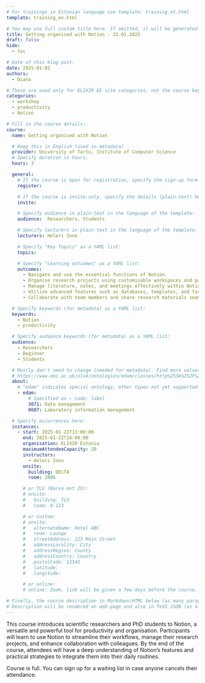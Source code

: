 ```yaml
---
# For trainings in Estonian language use template: training_et.html
template: training_en.html

# You may use full custom title here. If omitted, it will be generated from course name.
title: Getting organised with Notion - 22.01.2025
draft: false
hide:
  - toc

# Date of this blog post:
date: 2025-01-02
authors:
  - Diana

# These are used only for ELIXIR EE site categories, not the course keywords on TESS
categories:
  - workshop
  - productivity
  - Notion

# Fill in the course details:
course:
  name: Getting organised with Notion

  # Keep this in English (used in metadata)
  provider: University of Tartu, Institute of Computer Science
  # Specify duration in hours:
  hours: 3

  general:
    # If the course is open for registration, specify the sign-up form link here (otherwise, remove it):
    register:

    # If the course is invite-only, specify the details (plain-text) here (otherwise, remove it):
    invite:

    # Specify audience in plain-text in the language of the template:
    audience:  Researchers, Students

    # Specify lecturers in plain-text in the language of the template:
    lecturers: Heleri Inno

    # Specify "Key Topics" as a YAML list:
    topics:

    # Specify "Learning outcomes" as a YAML list:
    outcomes:
      - Navigate and use the essential functions of Notion.
      - Organise research projects using customisable workspaces and pages.
      - Manage literature, notes, and meetings effectively within Notion.
      - Utilise advanced features such as databases, templates, and task management tools.
      - Collaborate with team members and share research materials seamlessly.

  # Specify keywords (for metadata) as a YAML list:
  keywords:
    - Notion
    - productivity

  # Specify audience keywords (for metadata) as a YAML list:
  audience:
    - Researchers
    - Beginner
    - Students

  # Mostly don't need to change (needed for metadata). Find more values here:
  # https://www.ebi.ac.uk/ols4/ontologies/edam/classes/http%253A%252F%252Fedamontology.org%252Ftopic_0003?lang=en
  about:
    # "edam" indicates special ontology, other types not yet supported.
    - edam:
        # Specified as – code: label
        3071: Data management
        0607: Laboratory information management

  # Specify occurrences here:
  instances:
    - start: 2025-01-22T13:00:00
      end: 2025-01-22T16:00:00
      organisation: ELIXIR Estonia
      maximumAttendeeCapacity: 20
      instructors:
        - Heleri Inno
      onsite:
        building: DELTA
        room: 2006

      # or TLU (Narva mnt 25):
      # onsite:
      #   building: TLU
      #   room: A-123

      # or custom:
      # onsite:
      #   alternateName: Hotel ABC
      #   room: Lounge
      #   streetAddress: 123 Main Street
      #   addressLocality: City
      #   addressRegion: County
      #   addressCountry: Country
      #   postalCode: 12345
      #   latitude:
      #   longitude:

      # or online:
      # online: Zoom, link will be given a few days before the course.

# Finally, the course description in Markdown/HTML below (as many paragraphs as needed).
# Description will be rendered on web-page and also in TeSS JSON (as a string of HTML).
---
```


This course introduces scientific researchers and PhD students to Notion, a versatile and powerful tool for productivity and organisation. Participants will learn to use Notion to streamline their workflows, manage their research projects, and enhance collaboration with colleagues. By the end of the course, attendees will have a deep understanding of Notion’s features and practical strategies to integrate them into their daily routines.

Course is full. You can sign up for a waiting list in case anyone cancels their attendance. 